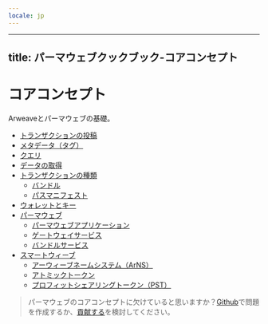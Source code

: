 ```yaml
---
locale: jp
---
```

---
title: パーマウェブクックブック-コアコンセプト
---

# コアコンセプト

Arweaveとパーマウェブの基礎。

- [トランザクションの投稿](post-transactions.md)
- [メタデータ（タグ）](tags.md)
- [クエリ](queryTransactions.md)
- [データの取得](/guides/http-api.md)
- [トランザクションの種類](bundles.md)
  - [バンドル](bundles.md)
  - [パスマニフェスト](manifests.md)
- [ウォレットとキー](keyfiles-and-wallets.md)
- [パーマウェブ](permaweb.md)
  - [パーマウェブアプリケーション](permawebApplications.md)
  - [ゲートウェイサービス](gateways.md)
  - [バンドルサービス](bundlers.md)
- [スマートウィーブ](smartweave.md)
  - [アーウィーブネームシステム（ArNS）](arns.md)
  - [アトミックトークン](atomic-tokens.md)
  - [プロフィットシェアリングトークン（PST）](psts.md)

> パーマウェブのコアコンセプトに欠けていると思いますか？[Github](https://github.com/twilson63/permaweb-cookbook/issues)で問題を作成するか、[貢献する](../getting-started/contributing.md)を検討してください。